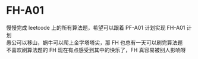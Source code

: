 # FH-A01

慢慢完成 leetcode 上的所有算法题，希望可以跟着 PF-A01 计划实现 FH-A01 计划   
愚公可以移山，蜗牛可以爬上金字塔塔尖，那 FH 也总有一天可以刷完算法题  
不喜欢刷算法题的 FH 现在有点感受到其中的快乐了，FH 真容易被别人影响呀  
